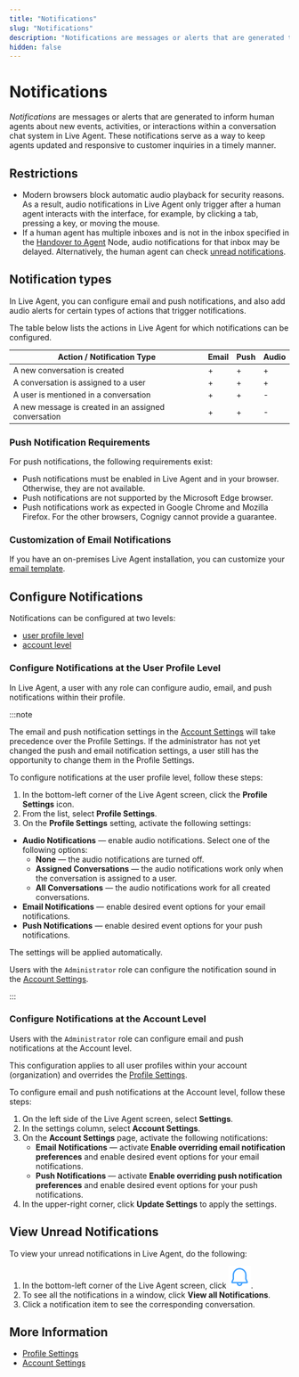 ```yaml
---
title: "Notifications"
slug: "Notifications"
description: "Notifications are messages or alerts that are generated to inform human agents about new events, activities, or interactions within a conversation chat system in Live Agent. These notifications serve as a way to keep agents updated and responsive to customer inquiries in a timely manner."
hidden: false
---
```


# Notifications

_Notifications_ are messages or alerts that are generated to inform human agents about new events, activities, or interactions within a conversation chat system in Live Agent. These notifications serve as a way to keep agents updated and responsive to customer inquiries in a timely manner.

## Restrictions

- Modern browsers block automatic audio playback for security reasons. As a result, audio notifications in Live Agent only trigger after a human agent interacts with the interface, for example, by clicking a tab, pressing a key, or moving the mouse.
- If a human agent has multiple inboxes and is not in the inbox specified in the [Handover to Agent](../ai/build/node-reference/service/handover-to-agent.md) Node, audio notifications for that inbox may be delayed. Alternatively, the human agent can check [unread notifications](#view-unread-notifications).

## Notification types

In Live Agent, you can configure email and push notifications, and also add audio alerts for certain types of actions that trigger notifications.

The table below lists the actions in Live Agent for which notifications can be configured.

| Action / Notification Type                           | Email | Push | Audio |
|------------------------------------------------------|-------|------|-------|
| A new conversation is created                        | +     | +    | +     |
| A conversation is assigned to a user                 | +     | +    | +     |
| A user is mentioned in a conversation                | +     | +    | -     |
| A new message is created in an assigned conversation | +     | +    | -     |

### Push Notification Requirements

For push notifications, the following requirements exist:

- Push notifications must be enabled in Live Agent and in your browser. Otherwise, they are not available.
- Push notifications are not supported by the Microsoft Edge browser.
- Push notifications work as expected in Google Chrome and Mozilla Firefox. For the other browsers, Cognigy cannot provide a guarantee.

### Customization of Email Notifications

If you have an on-premises Live Agent installation, you can customize your [email template](installation/helm-values/email-templates.md).

## Configure Notifications

Notifications can be configured at two levels: 

- [user profile level](#configure-notifications-at-the-user-profile-level)
- [account level](#configure-notifications-at-the-account-level)

### Configure Notifications at the User Profile Level

In Live Agent, a user with any role can configure audio, email, and push notifications within their profile.

:::note

  The email and push notification settings in the [Account Settings](#configure-notifications-at-the-account-level) will take precedence over the Profile Settings.
  If the administrator has not yet changed the push and email notification settings, a user still has the opportunity to change them in the Profile Settings.

  To configure notifications at the user profile level, follow these steps:

  1. In the bottom-left corner of the Live Agent screen, click the **Profile Settings** icon.
  2. From the list, select **Profile Settings**.
  3. On the **Profile Settings** setting, activate the following settings:
  -  **Audio Notifications** — enable audio notifications. Select one of the following options:
      - **None** — the audio notifications are turned off.
      - **Assigned Conversations** — the audio notifications work only when the conversation is assigned to a user. 
      - **All Conversations** — the audio notifications work for all created conversations.
  - **Email Notifications** — enable desired event options for your email notifications.
  - **Push Notifications** — enable desired event options for your push notifications.

  The settings will be applied automatically.

  Users with the `Administrator` role can configure the notification sound in the [Account Settings](settings/account-settings.md).

:::


### Configure Notifications at the Account Level

Users with the `Administrator` role can configure email and push notifications at the Account level.

This configuration applies to all user profiles within your account (organization) and overrides the [Profile Settings](#configure-notifications-at-the-user-profile-level).

To configure email and push notifications at the Account level, follow these steps:

1. On the left side of the Live Agent screen, select **Settings**.
2. In the settings column, select **Account Settings**.
3. On the **Account Settings** page, activate the following notifications:
    - **Email Notifications** — activate **Enable overriding email notification preferences** and enable desired event options for your email notifications.
    - **Push Notifications** — activate **Enable overriding push notification preferences** and enable desired event options for your push notifications.
4. In the upper-right corner, click **Update Settings** to apply the settings.

## View Unread Notifications

To view your unread notifications in Live Agent, do the following:

1. In the bottom-left corner of the Live Agent screen, click ![bell](../../static/img/_assets/icons/bell.svg).
2. To see all the notifications in a window, click **View all Notifications**.
3. Click a notification item to see the corresponding conversation.

## More Information

- [Profile Settings](./profile-settings.md)
- [Account Settings](./settings/account-settings.md)
